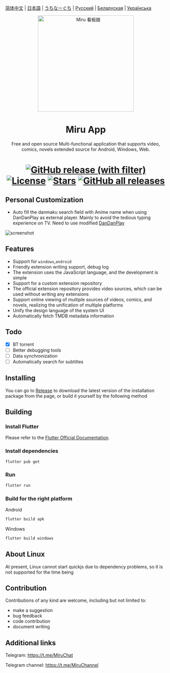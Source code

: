 [简体中文](README-zh.md) | [日本語](README-ja.md) | [うちなーぐち](README-ryu.md) | [Русский](README-ru.md) | [Беларуская](README-be.md) | [Українська](README-uk.md)

<p align="center">
<img width="300" src="./assets/icon/logo.png" alt="Miru 看板娘"/>
</p>

<h1 align="center">
Miru App
</h1>

<p align="center">Free and open source Multi-functional application that supports video, comics, novels extended source for Android, Windows, Web.</p>

<h1 align="center">

[![GitHub release (with filter)](https://img.shields.io/github/v/release/miru-project/miru-app)](https://github.com/miru-project/miru-app/releases/latest)
[![License](https://img.shields.io/github/license/miru-project/miru-app)](https://github.com/miru-project/miru-app/blob/main/LICENSE)
[![Stars](https://img.shields.io/github/stars/miru-project/miru-app)](https://github.com/miru-project/miru-app/stargazers)
[![GitHub all releases](https://img.shields.io/github/downloads/miru-project/miru-app/total)](https://github.com/miru-project/miru-app/releases/latest)

</h1>

## Personal Customization

- Auto fill the danmaku search field with Anime name when using DanDanPlay as external player. Mainly to avoid the tedious typing experience on TV. Need to use modified [DanDanPlay](https://github.com/IsaacZD/DanDanPlayForAndroid)

![screenshot](assets/screenshot/screenshot.webp)

## Features

- Support for `windows`,`android`
- Friendly extension writing support, debug log
- The extension uses the JavaScript language, and the development is simple
- Support for a custom extension repository
- The official extension repository provides video sources, which can be used without writing any extensions
- Support online viewing of multiple sources of videos, comics, and novels, realizing the unification of multiple platforms
- Unify the design language of the system UI
- Automatically fetch TMDB metadata information

## Todo

- [x] BT torrent
- [ ] Better debugging tools
- [ ] Data synchronization
- [ ] Automatically search for subtitles

## Installing

You can go to [Release](https://github.com/miru-project/miru-app/releases/latest) to download the latest version of the installation package from the page, or build it yourself by the following method 

## Building

### Install Flutter

Please refer to the [Flutter Official Documentation](https://flutter.dev/docs/get-started/install).

### Install dependencies

```bash
flutter pub get
```

### Run

```bash
flutter run
```

### Build for the right platform

Android

```bash
flutter build apk
```

Windows

```bash
flutter build windows
```

## About Linux

At present, Linux cannot start quickjs due to dependency problems, so it is not supported for the time being


## Contribution

Contributions of any kind are welcome, including but not limited to:

- make a suggestion
- bug feedback
- code contribution
- document writing


## Additional links

Telegram: https://t.me/MiruChat

Telegram channel: https://t.me/MiruChannel
